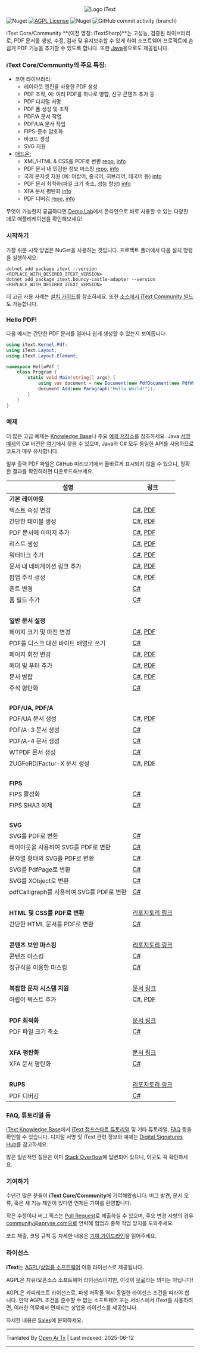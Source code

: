 <p align="center">
    <img src="https://raw.githubusercontent.com/itext/itext-dotnet/develop/assets/iText_Logo_Small.png" alt="Logo iText">
</p>

![Nuget](https://img.shields.io/nuget/v/itext7)
[![AGPL License](https://img.shields.io/badge/license-AGPL-blue.svg)](https://github.com/itext/itext7/blob/master/LICENSE.md)
![Nuget](https://img.shields.io/nuget/dt/itext7)
![GitHub commit activity (branch)](https://img.shields.io/github/commit-activity/m/itext/itext7-dotnet)

iText Core/Community **(이전 명칭: iTextSharp)**는 고성능, 검증된 라이브러리로, PDF 문서를 생성, 수정, 검사 및 유지보수할 수 있게 하여 소프트웨어 프로젝트에 손쉽게 PDF 기능을 추가할 수 있도록 합니다. 또한 [Java](https://github.com/itext/itext7)용으로도 제공됩니다.

### iText Core/Community의 주요 특징:

* 코어 라이브러리:
    * 레이아웃 엔진을 사용한 PDF 생성
    * PDF 조작, 예: 여러 PDF를 하나로 병합, 신규 콘텐츠 추가 등
    * PDF 디지털 서명
    * PDF 폼 생성 및 조작
    * PDF/A 문서 작업
    * PDF/UA 문서 작업
    * FIPS-준수 암호화
    * 바코드 생성
    * SVG 지원
* [애드온:][all products]
    * XML/HTML & CSS를 PDF로 변환 [repo][pdfhtml], [info][pdfhtmlproduct]
    * PDF 문서 내 민감한 정보 마스킹 [repo][pdfsweep], [info][pdfsweepproduct]
    * 국제 문자셋 지원 (예: 아랍어, 중국어, 히브리어, 태국어 등) [info][calligraph]
    * PDF 문서 최적화(파일 크기 축소, 성능 향상) [info][optimizer]
    * XFA 문서 평탄화 [info][xfa]
    * PDF 디버깅 [repo][rups], [info][rupsproduct]

무엇이 가능한지 궁금하다면 [Demo Lab](https://itextpdf.com/demos)에서 온라인으로 바로 사용할 수 있는 다양한 데모 애플리케이션을 확인해보세요!

### 시작하기

가장 쉬운 시작 방법은 NuGet을 사용하는 것입니다. 프로젝트 폴더에서 다음 설치 명령을 실행하세요:

```shell
dotnet add package itext --version <REPLACE_WITH_DESIRED_ITEXT_VERSION>
dotnet add package itext.bouncy-castle-adapter --version <REPLACE_WITH_DESIRED_ITEXT_VERSION>
```

더 고급 사용 사례는 [설치 가이드](https://kb.itextpdf.com/home/it7kb/installation-guidelines)를 참조하세요.
또한 [소스에서 iText Community 빌드][building]도 가능합니다.

### Hello PDF!

다음 예시는 간단한 PDF 문서를 얼마나 쉽게 생성할 수 있는지 보여줍니다:

```csharp
using iText.Kernel.Pdf;
using iText.Layout;
using iText.Layout.Element;

namespace HelloPdf {
    class Program {
        static void Main(string[] args) {
            using var document = new Document(new PdfDocument(new PdfWriter("helloworld-pdf.pdf")));
            document.Add(new Paragraph("Hello World!"));
        }
    }
}
```

### 예제

더 많은 고급 예제는 [Knowledge Base](https://kb.itextpdf.com/home/it7kb/examples)나
주요 [예제 저장소](https://github.com/itext/i7ns-samples)를 참조하세요. 
Java [서명 예제](https://github.com/itext/i7js-signing-examples)의 C# 버전은 [여기](https://github.com/itext/itext-publications-samples-dotnet/tree/develop/itext/itext.publications)에서 찾을 수 있으며, Java와 C# 모두 동일한 API를 사용하므로 코드가 매우 유사합니다.

일부 출력 PDF 파일은 GitHub 미리보기에서 올바르게 표시되지 않을 수 있으니, 정확한 결과를 확인하려면 다운로드해보세요.

| 설명                                       | 링크                                                                                                                                                                                                                                                                                                   |
|--------------------------------------------|--------------------------------------------------------------------------------------------------------------------------------------------------------------------------------------------------------------------------------------------------------------------------------------------------------|
| **기본 레이아웃**                           |                                                                                                                                                                                                                                                                                                        |
| 텍스트 속성 변경                            | [C#](https://github.com/itext/itext-publications-samples-dotnet/blob/master/itext/itext.samples/itext/samples/sandbox/layout/ParagraphTextWithStyle.cs), [PDF](https://github.com/itext/itext-publications-samples-dotnet/blob/master/itext/itext.samples/cmpfiles/sandbox/layout/cmp_paragraphTextWithStyle.pdf)                                |
| 간단한 테이블 생성                          | [C#](https://github.com/itext/itext-publications-samples-dotnet/blob/master/itext/itext.samples/itext/samples/sandbox/tables/SimpleTable9.cs),  [PDF](https://github.com/itext/itext-publications-samples-dotnet/blob/master/itext/itext.samples/cmpfiles/sandbox/tables/cmp_simple_table9.pdf)                                                  |
| PDF 문서에 이미지 추가                      | [C#](https://github.com/itext/itext-publications-samples-dotnet/blob/master/itext/itext.samples/itext/samples/sandbox/images/MultipleImages.cs), [PDF](https://github.com/itext/itext-publications-samples-dotnet/blob/master/itext/itext.samples/cmpfiles/sandbox/images/cmp_multiple_images.pdf)                                               |
| 리스트 생성                                 | [C#](https://github.com/itext/itext-publications-samples-dotnet/blob/master/itext/itext.samples/itext/samples/sandbox/objects/NestedLists.cs), [PDF](https://github.com/itext/itext-publications-samples-dotnet/blob/master/itext/itext.samples/cmpfiles/sandbox/objects/cmp_nested_list.pdf)                                                    |
| 워터마크 추가                               | [C#](https://github.com/itext/itext-publications-samples-dotnet/blob/master/itext/itext.samples/itext/samples/sandbox/events/Watermarking.cs),  [PDF](https://github.com/itext/itext-publications-samples-dotnet/blob/master/itext/itext.samples/cmpfiles/sandbox/events/cmp_watermarkings.pdf)                                                  |
| 문서 내 네비게이션 링크 추가                | [C#](https://github.com/itext/itext-publications-samples-dotnet/blob/master/itext/itext.samples/itext/samples/sandbox/annotations/AddLinkAnnotation5.cs),  [PDF](https://github.com/itext/itext-publications-samples-dotnet/blob/master/itext/itext.samples/cmpfiles/sandbox/annotations/cmp_add_link_annotation5.pdf)                           |
| 팝업 주석 생성                              | [C#](https://github.com/itext/itext-publications-samples-dotnet/blob/master/itext/itext.samples/itext/samples/sandbox/annotations/MovePopup.cs),  [PDF](https://github.com/itext/itext-publications-samples-dotnet/blob/master/itext/itext.samples/cmpfiles/sandbox/annotations/cmp_move_popup.pdf)                                              |
| 폰트 변경                                   | [C#](https://github.com/itext/itext-publications-samples-dotnet/blob/master/itext/itext.samples/itext/samples/sandbox/layout/ParagraphTextWithStyle.cs)                                                                                                                                                                     |
| 폼 필드 추가                                | [C#](https://kb.itextpdf.com/home/it7kb/examples/forms-in-itext-core-8-0-0)                                                                                                                                                                                                                            |
 <br>                                       |                                                                                                                                                                                                                                                                                                        |
| **일반 문서 설정**                          |                                                                                                                                                                                                                                                                                                        |
| 페이지 크기 및 마진 변경                    | [C#](https://github.com/itext/itext-publications-samples-dotnet/blob/master/itext/itext.samples/itext/samples/sandbox/layout/PageSizeAndMargins.cs),  [PDF](https://github.com/itext/itext-publications-samples-dotnet/blob/master/itext/itext.samples/cmpfiles/sandbox/layout/cmp_pageSizeAndMargins.pdf)                                       |
| PDF를 디스크 대신 바이트 배열로 쓰기         | [C#](https://stackoverflow.com/a/67411657/10015628)                                                                                                                                                                                                                                                    |
| 페이지 회전 변경                            | [C#](https://github.com/itext/itext-publications-samples-dotnet/blob/master/itext/itext.samples/itext/samples/sandbox/events/PageRotation.cs),  [PDF](https://github.com/itext/itext-publications-samples-dotnet/blob/master/itext/itext.samples/cmpfiles/sandbox/events/cmp_page_rotation.pdf)                                                  |
| 헤더 및 푸터 추가                           | [C#](https://github.com/itext/itext-publications-samples-dotnet/blob/master/itext/itext.samples/itext/samples/sandbox/events/TextFooter.cs),  [PDF](https://github.com/itext/itext-publications-samples-dotnet/blob/master/itext/itext.samples/cmpfiles/sandbox/events/cmp_text_footer.pdf)                                                      |
| 문서 병합                                   | [C#](https://github.com/itext/itext-publications-samples-dotnet/blob/master/itext/itext.samples/itext/samples/sandbox/merge/AddCover1.cs),  [PDF](https://github.com/itext/itext-publications-samples-dotnet/blob/master/itext/itext.samples/cmpfiles/sandbox/merge/cmp_add_cover.pdf)                                                           |
| 주석 평탄화                                 | [C#](https://kb.itextpdf.com/home/it7kb/examples/high-level-annotation-flattening)                                                                                                                                                                                                                     |
| <br>                                       |                                                                                                                                                                                                                                                                                                        |
| **PDF/UA, PDF/A**                          |                                                                                                                                                                                                                                                                                                        |
| PDF/UA 문서 생성                            | [C#](https://github.com/itext/itext-publications-samples-dotnet/blob/master/itext/itext.samples/itext/samples/sandbox/pdfua/PdfUA.cs),  [PDF](https://github.com/itext/itext-publications-samples-dotnet/blob/master/itext/itext.samples/cmpfiles/sandbox/pdfua/cmp_pdf_ua.pdf)                                                                  |
| PDF/A-3 문서 생성                           | [C#](https://github.com/itext/itext-publications-samples-dotnet/blob/master/itext/itext.samples/itext/samples/sandbox/pdfa/PdfA3.cs)                                                                                                                                                                                        |
| PDF/A-4 문서 생성                           | [C#](https://github.com/itext/itext-publications-samples-dotnet/blob/master/itext/itext.samples/itext/samples/sandbox/pdfa/PdfA4.cs)                                                                                                                                                                   |
| WTPDF 문서 생성                             | [C#](https://github.com/itext/itext-publications-samples-dotnet/blob/master/itext/itext.samples/itext/samples/sandbox/pdfua/Wtpdf.cs)                                                                                                                                                                  |
| ZUGFeRD/Factur-X 문서 생성                  | [C#](https://github.com/itext/itext-publications-samples-dotnet/blob/master/itext/itext.samples/itext/samples/sandbox/zugferd/BasicSample.cs), [PDF](https://github.com/itext/itext-publications-samples-dotnet/blob/master/itext/itext.samples/cmpfiles/sandbox/zugferd/cmp_invoice_with_zugferd.pdf) |
| <br>                                       |                                                                                                                                                                                                                                                                                                        |
| **FIPS**                                   |                                                                                                                                                                                                                                                                                                        |
| FIPS 활성화                                 | [C#](https://kb.itextpdf.com/home/it7kb/releases/release-itext-core-8-0-0/breaking-changes-for-itext-core-8-0-0/bouncy-castle-changes)                                                                                                                                                                 |
| FIPS SHA3 예제                              | [C#](https://kb.itextpdf.com/home/it7kb/examples/fips-sha3-examples-for-itext-core-8-0-0)                                                                                                                                                                                                              |
| <br>                                       |                                                                                                                                                                                                                                                                                                        |
| **SVG**                                    |                                                                                                                                                                                                                                                                                                        |
| SVG를 PDF로 변환                            | [C#](https://github.com/itext/itext-publications-samples-dotnet/blob/master/itext/itext.samples/itext/samples/sandbox/svg/ConvertSvgToPdf.cs)                                                                                                                                                        |
| 레이아웃을 사용하여 SVG를 PDF로 변환         | [C#](https://github.com/itext/itext-publications-samples-dotnet/blob/master/itext/itext.samples/itext/samples/sandbox/svg/ConvertSvgToLayoutImage.cs)                                                                                                                                                |
| 문자열 형태의 SVG를 PDF로 변환               | [C#](https://github.com/itext/itext-publications-samples-dotnet/blob/master/itext/itext.samples/itext/samples/sandbox/svg/ConvertSvgStringToPdf.cs)                                                                                                                                                  |
| SVG를 PdfPage로 변환                        | [C#](https://github.com/itext/itext-publications-samples-dotnet/blob/master/itext/itext.samples/itext/samples/sandbox/svg/ConvertSvgToPdfPage.cs)                                                                                                                                                    |
| SVG를 XObject로 변환                        | [C#](https://github.com/itext/itext-publications-samples-dotnet/blob/master/itext/itext.samples/itext/samples/sandbox/svg/ConvertSvgToXObject.cs)                                                                                                                                                    |
| pdfCalligraph를 사용하여 SVG를 PDF로 변환    | [C#](https://github.com/itext/itext-publications-samples-dotnet/blob/master/itext/itext.samples/itext/samples/sandbox/svg/ConvertSvgToPdfWithPdfCalligraph.cs)                                                                                                                                       |
| <br>                                       |                                                                                                                                                                                                                                                                                                        |
| **HTML 및 CSS를 PDF로 변환**                | [리포지토리 링크](https://github.com/itext/i7j-pdfhtml)                                                                                                                                                                                                                                               |
| 간단한 HTML 문서를 PDF로 변환               | [C#](https://kb.itextpdf.com/home/it7kb/ebooks/itext-7-converting-html-to-pdf-with-pdfhtml)                                                                                                                                                                                                            |
| <br>                                       |                                                                                                                                                                                                                                                                                                        |
| **콘텐츠 보안 마스킹**                      | [리포지토리 링크](https://github.com/itext/i7j-pdfsweep)                                                                                                                                                                                                                                              |
| 콘텐츠 마스킹                               | [C#](https://kb.itextpdf.com/home/it7kb/examples/removing-content-with-pdfsweep)                                                                                                                                                                                                                       |
| 정규식을 이용한 마스킹                      | [C#](https://itextpdf.com/products/pdf-redaction-pdfsweep)                                                                                                                                                                                                                                             |
| <br>                                       |                                                                                                                                                                                                                                                                                                        |
| **복잡한 문자 시스템 지원**                 | [문서 링크](https://itextpdf.com/products/pdfcalligraph)                                                                                                                                                                                                                                              |
| 아랍어 텍스트 추가                          | [C#](https://github.com/itext/itext-publications-samples-dotnet/blob/master/itext/itext.samples/itext/samples/sandbox/typography/arabic/ArabicWordSpacing.cs), [PDF](https://github.com/itext/itext-publications-samples-dotnet/blob/master/itext/itext.samples/cmpfiles/sandbox/typography/cmp_ArabicWordSpacing.pdf)                           |
| <br>                                       |                                                                                                                                                                                                                                                                                                        |
| **PDF 최적화**                              | [문서 링크](https://itextpdf.com/products/compress-pdf-pdfoptimizer)                                                                                                                                                                                                                                  |
| PDF 파일 크기 축소                          | [C#](https://itextpdf.com/products/compress-pdf-pdfoptimizer)                                                                                                                                                                                                                                          |
| <br>                                       |                                                                                                                                                                                                                                                                                                        |
| **XFA 평탄화**                              | [문서 링크](https://itextpdf.com/products/flatten-pdf-pdfxfa)                                                                                                                                                                                                                                         |
| XFA 문서 평탄화                             | [C#](https://itextpdf.com/products/flatten-pdf-pdfxfa)                                                                                                                                                                                                                                                 |
| <br>                                       |                                                                                                                                                                                                                                                                                                        |
| **RUPS**                                   | [리포지토리 링크](https://github.com/itext/i7j-rups)                                                                                                                                                                                                                                                  |
| PDF 디버깅                                  | [C#](https://github.com/itext/i7j-rups/releases/latest)                                                                                                                                                                                                                                                |

### FAQ, 튜토리얼 등 ###

[iText Knowledge Base](https://kb.itextpdf.com)에서
[iText 점프스타트 튜토리얼](https://kb.itextpdf.com/home/it7kb/ebooks/itext-jump-start-tutorial-for-net) 및 기타
튜토리얼, [FAQ](https://kb.itextpdf.com/home/it7kb/faq) 등을 확인할 수 있습니다. 디지털 서명 및 iText 관련 정보와 예제는
[Digital Signatures Hub](https://kb.itextpdf.com/home/it7kb/digital-signatures-hub)를 참고하세요.

많은 일반적인 질문은 이미
[Stack Overflow](https://stackoverflow.com/questions/tagged/itext+itext7)에 답변되어 있으니, 이곳도 꼭 확인하세요.

### 기여하기

수년간 많은 분들이 **iText Core/Community**에 기여해왔습니다. 버그 발견, 문서 오류, 혹은 새 기능 제안이 있다면 언제든 기여를 환영합니다.

작은 수정이나 버그 픽스는 [Pull Request](https://github.com/itext/itext7-dotnet/pulls)로 제출하실 수 있으며,
주요 변경 사항의 경우 community@apryse.com으로 연락해 협업과 중복 작업 방지를 도와주세요.

코드 제출, 코딩 규칙 등 자세한 내용은 [기여 가이드라인][contributing]을 읽어주세요.

### 라이선스

**iText**는 [AGPL][agpl]/[상업용 소프트웨어][sales] 이중 라이선스로 제공됩니다.

AGPL은 자유/오픈소스 소프트웨어 라이선스이지만, 이것이 [무료][gratis]라는 의미는 아닙니다!

AGPL은 카피레프트 라이선스로, 파생 저작물 역시 동일한 라이선스 조건을 따라야 합니다. 만약 AGPL 조건을 준수할 수 없는 소프트웨어 또는 서비스에서 iText를 사용하려면, 이러한 의무에서 면제되는 상업용 라이선스를 제공합니다.

자세한 내용은 [Sales]에 문의하세요.

[agpl]: LICENSE.md

[building]: BUILDING.md

[contributing]: CONTRIBUTING.md

[layoutMd]: layout/README.md

[itext]: https://itextpdf.com/

[github]: https://github.com/itext/itext7

[latest]: https://github.com/itext/itext7/releases/latest

[sales]: https://itextpdf.com/sales

[gratis]: https://en.wikipedia.org/wiki/Gratis_versus_libre

[rups]: https://github.com/itext/i7j-rups

[pdfhtml]: https://github.com/itext/i7n-pdfhtml

[pdfsweep]: https://github.com/itext/i7n-pdfsweep

[itext7net]: https://github.com/itext/itext7-dotnet
[pdfsweepproduct]: https://itextpdf.com/products/pdf-redaction-pdfsweep

[optimizer]: https://itextpdf.com/products/compress-pdf-pdfoptimizer

[all products]: https://itextpdf.com/products

[pdfhtmlproduct]: https://itextpdf.com/products/itext-pdf-html

[xfa]: https://itextpdf.com/products/flatten-pdf-pdfxfa

[rupsproduct]: https://itextpdf.com/products/rups

[calligraph]: https://itextpdf.com/products/pdfcalligraph

---

Tranlated By [Open Ai Tx](https://github.com/OpenAiTx/OpenAiTx) | Last indexed: 2025-06-12

---